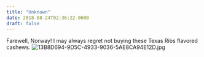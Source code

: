 ```yaml
---
title: "Unknown"
date: 2018-08-24T02:36:22-0600
draft: false
---
```


Farewell, Norway! I may always regret not buying these Texas Ribs flavored cashews. ![13B8D694-9D5C-4933-9036-5AE8CA94E12D.jpg](http://ianwhitney.micro.blog/uploads/2018/a204398906.jpg)
